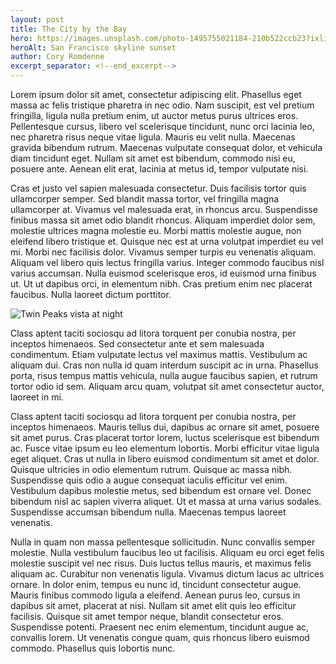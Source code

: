 ```yaml
---
layout: post
title: The City by the Bay
hero: https://images.unsplash.com/photo-1495755021184-210b522ccb23?ixlib=rb-0.3.5&ixid=eyJhcHBfaWQiOjEyMDd9&s=4f935e3e49567f6f26f345895d6343ed&auto=format&fit=crop&w=1050&q=80
heroAlt: San Francisco skyline sunset
author: Cory Romdenne
excerpt_separator: <!--end_excerpt-->
---
```


Lorem ipsum dolor sit amet, consectetur adipiscing elit. Phasellus eget massa
ac felis tristique pharetra in nec odio. Nam suscipit, est vel pretium
fringilla, ligula nulla pretium enim, ut auctor metus purus ultrices
eros.<!--end_excerpt-->
Pellentesque cursus, libero vel scelerisque tincidunt, nunc orci lacinia leo,
nec pharetra risus neque vitae ligula. Mauris eu velit nulla. Maecenas gravida
bibendum rutrum. Maecenas vulputate consequat dolor, et vehicula diam tincidunt
eget. Nullam sit amet est bibendum, commodo nisi eu, posuere ante. Aenean elit
erat, lacinia at metus id, tempor vulputate nisi.

Cras et justo vel sapien malesuada consectetur. Duis facilisis tortor quis
ullamcorper semper. Sed blandit massa tortor, vel fringilla magna ullamcorper
at. Vivamus vel malesuada erat, in rhoncus arcu. Suspendisse finibus massa sit
amet odio blandit rhoncus. Aliquam imperdiet dolor sem, molestie ultrices magna
molestie eu. Morbi mattis molestie augue, non eleifend libero tristique et.
Quisque nec est at urna volutpat imperdiet eu vel mi. Morbi nec facilisis
dolor. Vivamus semper turpis eu venenatis aliquam. Aliquam vel libero quis
lectus fringilla varius. Integer commodo faucibus nisl varius accumsan. Nulla
euismod scelerisque eros, id euismod urna finibus ut. Ut ut dapibus orci, in
elementum nibh. Cras pretium enim nec placerat faucibus. Nulla laoreet dictum
porttitor.

<img class="img-fluid"
     src="https://images.unsplash.com/photo-1484782777011-fb19ad5d8d3d?ixlib=rb-0.3.5&ixid=eyJhcHBfaWQiOjEyMDd9&s=cfc09223d21ac261e65cd6506a6d4f6f&auto=format&fit=crop&w=1050&q=80"
     alt="Twin Peaks vista at night">

Class aptent taciti sociosqu ad litora torquent per conubia nostra, per
inceptos himenaeos. Sed consectetur ante et sem malesuada condimentum. Etiam
vulputate lectus vel maximus mattis. Vestibulum ac aliquam dui. Cras non nulla
id quam interdum suscipit ac in urna. Phasellus porta, risus tempus mattis
vehicula, nulla augue faucibus sapien, et rutrum tortor odio id sem. Aliquam
arcu quam, volutpat sit amet consectetur auctor, laoreet in mi.

Class aptent taciti sociosqu ad litora torquent per conubia nostra, per
inceptos himenaeos. Mauris tellus dui, dapibus ac ornare sit amet, posuere sit
amet purus. Cras placerat tortor lorem, luctus scelerisque est bibendum ac.
Fusce vitae ipsum eu leo elementum lobortis. Morbi efficitur vitae ligula eget
aliquet. Cras ut nulla in libero euismod condimentum sit amet et dolor. Quisque
ultricies in odio elementum rutrum. Quisque ac massa nibh. Suspendisse quis
odio a augue consequat iaculis efficitur vel enim. Vestibulum dapibus molestie
metus, sed bibendum est ornare vel. Donec bibendum nisl ac sapien viverra
aliquet. Ut et massa at urna varius sodales. Suspendisse accumsan bibendum
nulla. Maecenas tempus laoreet venenatis.

Nulla in quam non massa pellentesque sollicitudin. Nunc convallis semper
molestie. Nulla vestibulum faucibus leo ut facilisis. Aliquam eu orci eget
felis molestie suscipit vel nec risus. Duis luctus tellus mauris, et maximus
felis aliquam ac. Curabitur non venenatis ligula. Vivamus dictum lacus ac
ultrices ornare. In dolor enim, tempus eu nunc id, tincidunt consectetur augue.
Mauris finibus commodo ligula a eleifend. Aenean purus leo, cursus in dapibus
sit amet, placerat at nisi. Nullam sit amet elit quis leo efficitur facilisis.
Quisque sit amet tempor neque, blandit consectetur eros. Suspendisse potenti.
Praesent nec enim elementum, tincidunt augue ac, convallis lorem. Ut venenatis
congue quam, quis rhoncus libero euismod commodo. Phasellus quis lobortis nunc.
